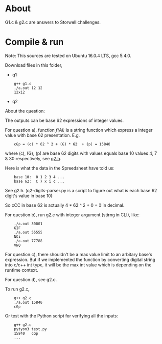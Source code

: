 # About

G1.c & g2.c are answers to Storwell challenges.

# Compile & run

Note: This sources are tested on Ubuntu 16.0.4 LTS, gcc 5.4.0.

Download files in this folder,

- q1

```commandline
    g++ g1.c
    ./a.out 12 12
    12x12
```

- q2

About the question:

The outputs can be base 62 expressions of integer values.

For question a), function *f(Ai)* is a string function which express a integer value with base 62
presentation. E.g.

```commandline
    cGp = (c) * 62 ^ 2 + (G) * 62  + (p) = 15840
```

where (c), (G), (p) are base 62 digits with values equals base 10 values 4, 7 & 30 respectively, see
[q2.h](https://github.com/odys-z/hello/blob/master/challenge/Storwell.ca/embedded/q2.h).

Here is what the data in the Spreedsheet have told us:

```commandline
    base 10:  0 1 2 3 4 ...
    base 62:  C 7 x i c ...
```

See g2.h. (q2-digits-parser.py is a script to figure out what is each base 62 digit's value in base 10)

So cCC in base 62 is actually 4 * 62 ^ 2 + 0 + 0 in decimal. 

For question b), run g2.c with integer argument (stirng in CLI), like:

```commandline
    ./a.out 30001
    GIF
    ./a.out 55555
    NOi
    ./a.out 77788
    VNQ
```

For question c), there shouldn't be a max value limit to an arbitary base's expression. But if we implemented the function
by converting digital string into c/c++ int type, it will be the max int value which is depending on the runtime context.

For question d), see g2.c.

To run g2.c,

```commandline
    g++ g2.c
    ./a.out 15840
    cGp
```

Or test with the Python script for verifying all the inputs:

```commandline
    g++ g2.c
    pytyon3 test.py
    15840   cGp
    ...
```
